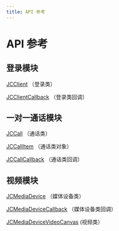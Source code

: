 ```yaml
---
title: API 参考
---
```

# API 参考

## 登录模块

[JCClient](https://developer.juphoon.com/portal/reference/V2.1/android/com/juphoon/cloud/JCClient.html)
（登录类）

[JCClientCallback](https://developer.juphoon.com/portal/reference/V2.1/android/com/juphoon/cloud/JCClientCallback.html)
（登录类回调）

## 一对一通话模块

[JCCall](https://developer.juphoon.com/portal/reference/V2.1/android/com/juphoon/cloud/JCCall.html)
（通话类）

[JCCallItem](https://developer.juphoon.com/portal/reference/V2.1/android/com/juphoon/cloud/JCCallItem.html)
（通话类对象）

[JCCallCallback](https://developer.juphoon.com/portal/reference/V2.1/android/com/juphoon/cloud/JCCallCallback.html)
（通话类回调）

## 视频模块

[JCMediaDevice](https://developer.juphoon.com/portal/reference/V2.1/android/com/juphoon/cloud/JCMediaDevice.html)
（媒体设备类）

[JCMediaDeviceCallback](https://developer.juphoon.com/portal/reference/V2.1/android/com/juphoon/cloud/JCMediaDeviceCallback.html)
（媒体设备类回调）

[JCMediaDeviceVideoCanvas](https://developer.juphoon.com/portal/reference/V2.1/android/com/juphoon/cloud/JCMediaDeviceVideoCanvas.html)
(视频类）

